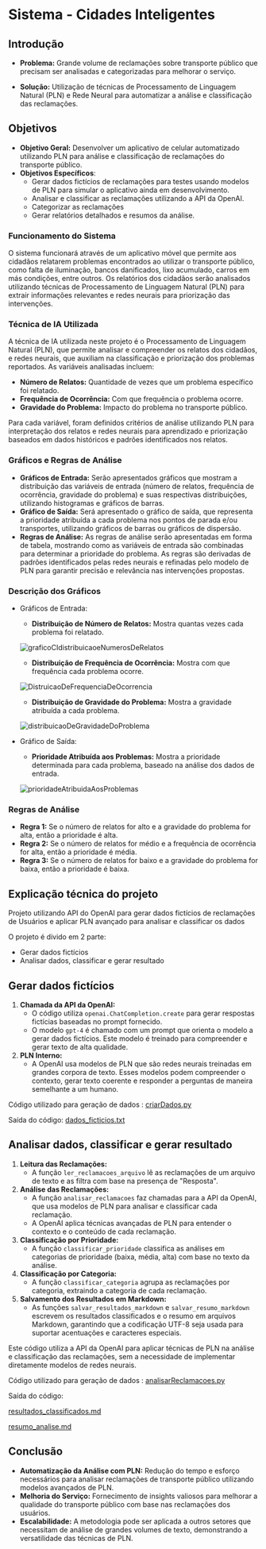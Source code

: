 # Sistema  - Cidades Inteligentes

## Introdução



- **Problema:** Grande volume de reclamações sobre transporte público que precisam ser analisadas e categorizadas para melhorar o serviço.

- **Solução:** Utilização de técnicas de Processamento de Linguagem Natural (PLN) e Rede Neural para automatizar a análise e classificação das reclamações.

  

## Objetivos

- **Objetivo Geral:** Desenvolver um aplicativo de celular automatizado utilizando PLN para análise e classificação de reclamações do transporte público.
- **Objetivos Específicos**:
  - Gerar dados fictícios de reclamações para testes usando modelos de PLN para simular o aplicativo ainda em desenvolvimento.
  - Analisar e classificar as reclamações utilizando a API da OpenAI.
  - Categorizar as reclamações 
  - Gerar relatórios detalhados e resumos da análise.

### Funcionamento do Sistema

O sistema funcionará através de um aplicativo móvel que permite aos cidadãos relatarem problemas encontrados ao utilizar o transporte público, como falta de iluminação, bancos danificados, lixo acumulado, carros em más condições, entre outros. Os relatórios dos cidadãos serão analisados utilizando técnicas de Processamento de Linguagem Natural (PLN) para extrair informações relevantes e redes neurais para priorização das intervenções.



### Técnica de IA Utilizada

A técnica de IA utilizada neste projeto é o Processamento de Linguagem Natural (PLN), que permite analisar e compreender os relatos dos cidadãos, e redes neurais, que auxiliam na classificação e priorização dos problemas reportados. As variáveis analisadas incluem:

- **Número de Relatos:** Quantidade de vezes que um problema específico foi relatado.
- **Frequência de Ocorrência:** Com que frequência o problema ocorre.
- **Gravidade do Problema:** Impacto do problema no transporte público.

Para cada variável, foram definidos critérios de análise utilizando PLN para interpretação dos relatos e redes neurais para aprendizado e priorização baseados em dados históricos e padrões identificados nos relatos.

### Gráficos e Regras de Análise

- **Gráficos de Entrada:** Serão apresentados gráficos que mostram a distribuição das variáveis de entrada (número de relatos, frequência de ocorrência, gravidade do problema) e suas respectivas distribuições, utilizando histogramas e gráficos de barras.
- **Gráfico de Saída:** Será apresentado o gráfico de saída, que representa a prioridade atribuída a cada problema nos pontos de parada e/ou transportes, utilizando gráficos de barras ou gráficos de dispersão.
- **Regras de Análise:** As regras de análise serão apresentadas em forma de tabela, mostrando como as variáveis de entrada são combinadas para determinar a prioridade do problema. As regras são derivadas de padrões identificados pelas redes neurais e refinadas pelo modelo de PLN para garantir precisão e relevância nas intervenções propostas.

### Descrição dos Gráficos

- Gráficos de Entrada:

  - **Distribuição de Número de Relatos:** Mostra quantas vezes cada problema foi relatado.

  ![graficoCIdistribuicaoeNumerosDeRelatos](graficoCIdistribuicaoeNumerosDeRelatos.png)

  - **Distribuição de Frequência de Ocorrência:** Mostra com que frequência cada problema ocorre.

  ![DistruicaoDeFrequenciaDeOcorrencia](DistruicaoDeFrequenciaDeOcorrencia.png)

  - **Distribuição de Gravidade do Problema:** Mostra a gravidade atribuída a cada problema.

  ![distribuicaoDeGravidadeDoProblema](distribuicaoDeGravidadeDoProblema.png)

- Gráfico de Saída:

  - **Prioridade Atribuída aos Problemas:** Mostra a prioridade determinada para cada problema, baseado na análise dos dados de entrada.

  ![prioridadeAtribuidaAosProblemas](prioridadeAtribuidaAosProblemas.png)

### Regras de Análise

- **Regra 1:** Se o número de relatos for alto e a gravidade do problema for alta, então a prioridade é alta.
- **Regra 2:** Se o número de relatos for médio e a frequência de ocorrência for alta, então a prioridade é média.
- **Regra 3:** Se o número de relatos for baixo e a gravidade do problema for baixa, então a prioridade é baixa.



## Explicação técnica do projeto



Projeto utilizando API do OpenAI para gerar dados fictícios de reclamações de Usuários e aplicar PLN avançado para analisar e classificar os dados



O projeto é divido em 2  parte:

- Gerar dados fictícios
- Analisar dados, classificar  e gerar resultado



## Gerar dados fictícios



1. **Chamada da API da OpenAI:**
   - O código utiliza `openai.ChatCompletion.create` para gerar respostas fictícias baseadas no prompt fornecido.
   - O modelo `gpt-4` é chamado com um prompt que orienta o modelo a gerar dados fictícios. Este modelo é treinado para compreender e gerar texto de alta qualidade.
2. **PLN Interno:**
   - A OpenAI usa modelos de PLN que são redes neurais treinadas em grandes corpora de texto. Esses modelos podem compreender o contexto, gerar texto coerente e responder a perguntas de maneira semelhante a um humano.



Código utilizado para geração de dados : [criarDados.py]()

Saída do código: [dados_ficticios.txt]()



## Analisar dados, classificar  e gerar resultado



1. **Leitura das Reclamações:**
   - A função `ler_reclamacoes_arquivo` lê as reclamações de um arquivo de texto e as filtra com base na presença de "Resposta".
2. **Análise das Reclamações:**
   - A função `analisar_reclamacoes` faz chamadas para a API da OpenAI, que usa modelos de PLN para analisar e classificar cada reclamação.
   - A OpenAI aplica técnicas avançadas de PLN para entender o contexto e o conteúdo de cada reclamação.
3. **Classificação por Prioridade:**
   - A função `classificar_prioridade` classifica as análises em categorias de prioridade (baixa, média, alta) com base no texto da análise.
4. **Classificação por Categoria:**
   - A função `classificar_categoria` agrupa as reclamações por categoria, extraindo a categoria de cada reclamação.
5. **Salvamento dos Resultados em Markdown:**
   - As funções `salvar_resultados_markdown` e `salvar_resumo_markdown` escrevem os resultados classificados e o resumo em arquivos Markdown, garantindo que a codificação UTF-8 seja usada para suportar acentuações e caracteres especiais.

Este código utiliza a API da OpenAI para aplicar técnicas de PLN na análise e classificação das reclamações, sem a necessidade de implementar diretamente modelos de redes neurais.

Código utilizado para geração de dados : [analisarReclamacoes.py]()

Saída do código: 

[resultados_classificados.md]()

[resumo_analise.md](resumo_analise.md)



## Conclusão

- **Automatização da Análise com PLN:** Redução do tempo e esforço necessários para analisar reclamações de transporte público utilizando modelos avançados de PLN.
- **Melhoria do Serviço:** Fornecimento de insights valiosos para melhorar a qualidade do transporte público com base nas reclamações dos usuários.
- **Escalabilidade:** A metodologia pode ser aplicada a outros setores que necessitam de análise de grandes volumes de texto, demonstrando a versatilidade das técnicas de PLN.

